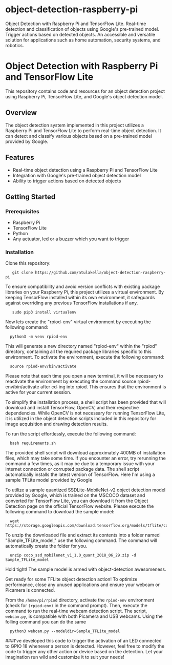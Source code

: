 # object-detection-raspberry-pi
Object Detection with Raspberry Pi and TensorFlow Lite. Real-time detection and classification of objects using Google's pre-trained model. Trigger actions based on detected objects. An accessible and versatile solution for applications such as home automation, security systems, and robotics.

# Object Detection with Raspberry Pi and TensorFlow Lite

This repository contains code and resources for an object detection project using Raspberry Pi, TensorFlow Lite, and Google's object detection model.

## Overview

The object detection system implemented in this project utilizes a Raspberry Pi and TensorFlow Lite to perform real-time object detection. It can detect and classify various objects based on a pre-trained model provided by Google.

## Features

- Real-time object detection using a Raspberry Pi and TensorFlow Lite
- Integration with Google's pre-trained object detection model
- Ability to trigger actions based on detected objects

## Getting Started

### Prerequisites

- Raspberry Pi
- TensorFlow Lite 
- Python 
- Any actuator, led or a buzzer which you want to trigger

### Installation

Clone this repository:

```
   git clone https://github.com/atulakella/object-detection-raspberry-pi
```

To ensure compatibility and avoid version conflicts with existing package libraries on your Raspberry Pi, this project utilizes a virtual environment. By keeping TensorFlow installed within its own environment, it safeguards against overriding any previous TensorFlow installations if any. 
```
   sudo pip3 install virtualenv
```

Now lets create the "rpiod-env" virtual environment by executing the following command:
```
  python3 -m venv rpiod-env
```

This will generate a new directory named "rpiod-env" within the "rpiod" directory, containing all the required package libraries specific to this environment. To activate the environment, execute the following command:
```
  source rpiod-env/bin/activate
```

Please note that each time you open a new terminal, it will be necessary to reactivate the environment by executing the command source rpiod-env/bin/activate after cd-ing into rpiod. This ensures that the environment is active for your current session.


To simplify the installation process, a shell script has been provided that will download and install TensorFlow, OpenCV, and their respective dependencies. While OpenCV is not necessary for running TensorFlow Lite, it is utilized in the object detection scripts included in this repository for image acquisition and drawing detection results.

To run the script effortlessly, execute the following command:
```
  bash requirements.sh
```

The provided shell script will download approximately 400MB of installation files, which may take some time. If you encounter an error, try rerunning the command a few times, as it may be due to a temporary issue with your internet connection or corrupted package data. 
The shell script automatically installs the latest version of TensorFlow. Here I'm using a sample TFLite model provided by Google


To utilize a sample quantized SSDLite-MobileNet-v2 object detection model provided by Google, which is trained on the MSCOCO dataset and converted for TensorFlow Lite, you can download it from the Object Detection page on the official TensorFlow website. 
Please execute the following command to download the sample model:
```
  wget https://storage.googleapis.com/download.tensorflow.org/models/tflite/coco_ssd_mobilenet_v1_1.0_quant_2018_06_29.zip
```

To unzip the downloaded file and extract its contents into a folder named "Sample_TFLite_model," use the following command. The command will automatically create the folder for you.
```
  unzip coco_ssd_mobilenet_v1_1.0_quant_2018_06_29.zip -d Sample_TFLite_model
```

Hold tight! The sample model is armed with object-detection awesomeness.

Get ready for some TFLite object detection action! To optimize performance, close any unused applications and ensure your webcam or Picamera is connected.

From the `/home/pi/rpiod` directory, activate the `rpiod-env` environment (check for `(rpiod-env)` in the command prompt). Then, execute the command to run the real-time webcam detection script. The script, `webcam.py`, is compatible with both Picamera and USB webcams. Using the folling command you can do the same
```
  python3 webcam.py --modeldir=Sample_TFLite_model
```
###I've developed this code to trigger the activation of an LED connected to GPIO 18 whenever a person is detected. However, feel free to modify the code to trigger any other action or device based on the detection. Let your imagination run wild and customize it to suit your needs!
